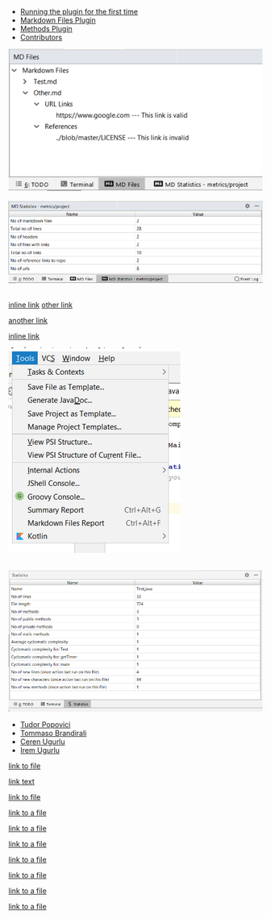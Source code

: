 * [Running the plugin for the first time](#running-the-plugin-for-the-first-time)
* [Markdown Files Plugin](#markdown-files-plugin)
* [Methods Plugin](#methods-plugin)
* [Contributors](#contributors)

![src/main/images/image4.png](images/image4.png)<br/><br/>
![Image of MD Statistics](images/image3.png)<br/><br/>


[inline link](build.gradle#L21-L25)
[other link](build.gradle#L22)

[another link](https://github.com/tudorpopovici1/demo-plugin-jetbrains-project/blame/master/src/main/java/actions/MarkdownAction.java#L38)

[inline link](build.gradle#L25)

[1]: https://www.jetbrains.com

![Image of Tools Menu](src/main/images/image1.png)<br/><br/>

![Image of Statistics](images/image2.png)

* [Tudor Popovici](https://github.com/tudorpopovici1)
* [Tommaso Brandirali](https://github.com/TommasoBrandirali)
* [Ceren Ugurlu](https://github.com/cugurlu)
* [Irem Ugurlu](https://github.com/iremugurlu)

[link to file](src/main/java/SummaryData.java)

[link text itself]: http://www.reddit.com
[link text][link text itself]

[link to file](build.gradle)
 
[link to a file](src/main/java/actions/FileStatistics.java)       

[link to a file](src/main/java/data/LinkStatistics.java)

[link to a file](src/main/java/data/DataAggregator.java)
 
[link to a file](src/main/java/data/MDStatistics.java)

[link to a file](src/main/java/service/new_file.txt)

[link to a file](src/main/java/actions/FileStatistics.java)  


[link to a file](src/main/java/services/JavaRecursiveMethodVisitor.java) 